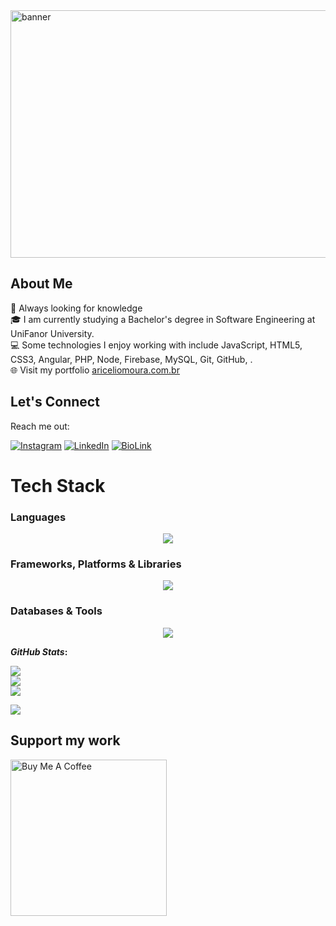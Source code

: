 <img width="1584" height="396" alt="banner" src="https://github.com/user-attachments/assets/1d722432-dfb2-46da-83e2-8e5657be4f2e" />


## About Me

🚀 Always looking for knowledge<br>
🎓 I am currently studying a Bachelor's degree in Software Engineering at UniFanor University.<br>
💻 Some technologies I enjoy working with include JavaScript, HTML5, CSS3, Angular, PHP, Node, Firebase, MySQL, Git, GitHub, .<br>
🌐 Visit my portfolio <a href="https://ariceliomoura.com.br"> ariceliomoura.com.br</a>

##  Let's Connect
Reach me out: 

[![Instagram](https://img.shields.io/badge/-Instagram-%23E4405F?style=for-the-badge&logo=instagram&logoColor=white)](https://www.instagram.com/ariceliomoura/) 
[![LinkedIn](https://img.shields.io/badge/LinkedIn-0077B5?style=for-the-badge&logo=linkedin&logoColor=white)](https://www.linkedin.com/in/ariceliomoura/)
[![BioLink](https://img.shields.io/badge/bio.link-000000%7D?style=for-the-badge&logo=biolink&logoColor=white)](https://ariceliomoura.com.br/link/)

# Tech Stack  
### Languages

<p align="center">
  <a href="https://skillicons.dev">
    <img src="https://skillicons.dev/icons?i=javascript,php,typescript,html,css,java&theme=light" />
  </a>
</p>


### Frameworks, Platforms & Libraries

<p align="center">
  <a href="https://skillicons.dev">
    <img src="https://skillicons.dev/icons?i=jquery,wordpress,nodejs,angular,tailwindcss,bootstrap,npm,spring&theme=light" />
  </a>
</p>

### Databases & Tools

<p align="center">
  <a href="https://skillicons.dev">
    <img src="https://skillicons.dev/icons?i=postman,mysql,notion,firebase,git,github,gitlab,figma,webstorm,vscode,eclipse,linux,ubuntu,kali,sublime&theme=light" />
  </a>
</p>

<b>*GitHub Stats*:</b>

![](https://github-readme-stats.vercel.app/api?username=ariceliom&theme=dark&hide_border=false&include_all_commits=false&count_private=false)<br/>
![](https://github-readme-streak-stats.herokuapp.com/?user=ariceliom&theme=dark&hide_border=false)<br/>
![](https://github-readme-stats.vercel.app/api/top-langs/?username=ariceliom&theme=dark&hide_border=false&include_all_commits=false&count_private=false&layout=compact)

[![](https://visitcount.itsvg.in/api?id=ariceliom&icon=0&color=6)](https://visitcount.itsvg.in)

  ##  Support my work
 <a href="https://api.whatsapp.com/send/?phone=5585982170079&text=Ol%C3%A1%2C+venho+do+GitHub.&type=phone_number&app_absent=0" target="_blank"><img src="https://cdn.buymeacoffee.com/buttons/v2/arial-yellow.png" alt="Buy Me A Coffee" style="width: 250px !important" ></a>
